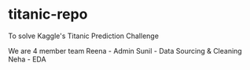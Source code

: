 # titanic-repo
To solve Kaggle's Titanic Prediction Challenge

We are 4 member team
Reena - Admin
Sunil - Data Sourcing & Cleaning
Neha - EDA
